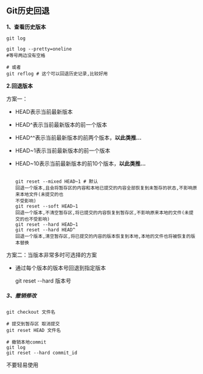 ## Git历史回退

**1、查看历史版本**

```shell
git log

git log --pretty=oneline
#等号两边没有空格

# 或者
git reflog # 这个可以回退历史记录,比较好用
```

**2.回退版本**

方案一：

- HEAD表示当前最新版本

- HEAD^表示当前最新版本的前一个版本

- HEAD^^表示当前最新版本的前两个版本，**以此类推...**

- HEAD~1表示当前最新版本的前一个版本

- HEAD~10表示当前最新版本的前10个版本，**以此类推...**

  ```shell
  
  git reset --mixed HEAD~1 # 默认
  回退一个版本,且会将暂存区的内容和本地已提交的内容全部恢复到未暂存的状态,不影响原来本地文件(未提交的也 
  不受影响) 
  git reset --soft HEAD~1 
  回退一个版本,不清空暂存区,将已提交的内容恢复到暂存区,不影响原来本地的文件(未提交的也不受影响) 
  git reset --hard HEAD~1 
  git reset --hard HEAD^
  回退一个版本,清空暂存区,将已提交的内容的版本恢复到本地,本地的文件也将被恢复的版本替换
  ```



方案二：当版本非常多时可选择的方案

- 通过每个版本的版本号回退到指定版本

  git reset --hard 版本号

##### 3、撤销修改

```shell
git checkout 文件名

# 提交到暂存区 取消提交
git reset HEAD 文件名

# 撤销本地commit
git log
git reset --hard commit_id
```

不要轻易使用